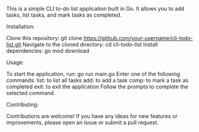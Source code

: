 This is a simple CLI to-do list application built in Go. It allows you to add tasks, list tasks, and mark tasks as completed.

Installation:

Clone this repository: git clone https://github.com/your-username/cli-todo-list.git
Navigate to the cloned directory: cd cli-todo-list
Install dependencies: go mod download

Usage:

To start the application, run: go run main.go
Enter one of the following commands:
list: to list all tasks
add: to add a task
comp: to mark a task as completed
exit: to exit the application
Follow the prompts to complete the selected command.

Contributing:

Contributions are welcome! If you have any ideas for new features or improvements, please open an issue or submit a pull request.
